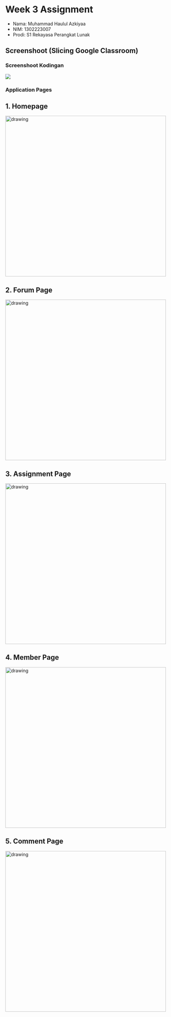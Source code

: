 # Week 3 Assignment 
- Nama: Muhammad Haulul Azkiyaa
- NIM: 1302223007
- Prodi: S1 Rekayasa Perangkat Lunak
## Screenshoot (Slicing Google Classroom)

### Screenshoot Kodingan

![](https://masulyablog.sirv.com/secs2022/Screenshot%202024-02-03%20at%2023.13.09.png)

### Application Pages
## 1. Homepage
<img src="https://masulyablog.sirv.com/secs2022/Screenshot%202024-02-03%20at%2023.11.05.png" alt="drawing" height="500"/>

## 2. Forum Page
<img src="https://masulyablog.sirv.com/secs2022/Screenshot%202024-02-03%20at%2023.13.29.png" alt="drawing" height="500"/>

## 3. Assignment Page
<img src="https://masulyablog.sirv.com/secs2022/Screenshot%202024-02-03%20at%2023.13.37.png" alt="drawing" height="500"/>

## 4. Member Page
<img src="https://masulyablog.sirv.com/secs2022/Screenshot%202024-02-03%20at%2023.13.45.png" alt="drawing" height="500"/>

## 5. Comment Page
<img src="https://masulyablog.sirv.com/secs2022/Screenshot%202024-02-03%20at%2023.13.52.png" alt="drawing" height="500"/>
